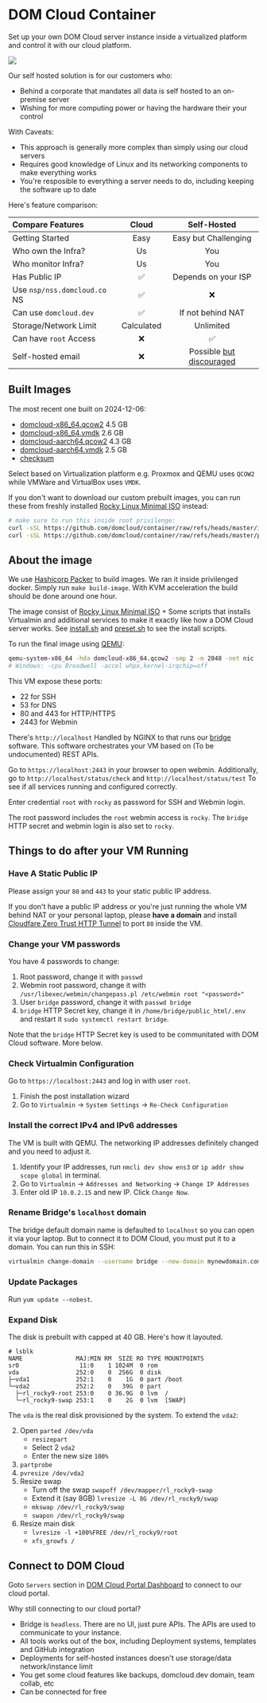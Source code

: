 # DOM Cloud Container

Set up your own DOM Cloud server instance inside a virtualized platform and control it with our cloud platform.

![](https://domcloud.co/assets/ss/selfhost.png)

Our self hosted solution is for our customers who:

+ Behind a corporate that mandates all data is self hosted to an on-premise server
+ Wishing for more computing power or having the hardware their your control

With Caveats:

+ This approach is generally more complex than simply using our cloud servers
+ Requires good knowledge of Linux and its networking components to make everything works
+ You're resposible to everything a server needs to do, including keeping the software up to date

Here's feature comparison:

| Compare Features | Cloud | Self-Hosted |
|:---|:---:|:---:|
| Getting Started  | Easy  | Easy but Challenging |
| Who own the Infra? | Us  | You |
| Who monitor Infra? | Us  | You |
| Has Public IP | ✅  | Depends on your ISP |
| Use `nsp/nss.domcloud.co` NS   | ✅ | ❌ |
| Can use `domcloud.dev` | ✅ | If not behind NAT |
| Storage/Network Limit  | Calculated  | Unlimited  |
| Can have `root` Access   | ❌ | ✅ |
| Self-hosted email  | ❌ | Possible [but discouraged](https://cfenollosa.com/blog/after-self-hosting-my-email-for-twenty-three-years-i-have-thrown-in-the-towel-the-oligopoly-has-won.html) |

## Built Images

The most recent one built on 2024-12-06:

+ [domcloud-x86_64.qcow2](https://domcloud-images.fra1.cdn.digitaloceanspaces.com/2412/domcloud-x86_64.qcow2) 4.5 GB
+ [domcloud-x86_64.vmdk](https://domcloud-images.fra1.cdn.digitaloceanspaces.com/2412/domcloud-x86_64.vmdk) 2.6 GB
+ [domcloud-aarch64.qcow2](https://domcloud-images.fra1.cdn.digitaloceanspaces.com/2412/domcloud-aarch64.qcow2) 4.3 GB
+ [domcloud-aarch64.vmdk](https://domcloud-images.fra1.cdn.digitaloceanspaces.com/2412/domcloud-aarch64.vmdk) 2.5 GB
+ [checksum](https://domcloud-images.fra1.cdn.digitaloceanspaces.com/2411/checksums.txt)

Select based on Virtualization platform e.g. Proxmox and QEMU uses `QCOW2` while VMWare and VirtualBox uses `VMDK`.

If you don't want to download our custom prebuilt images, you can run these from freshly installed [Rocky Linux Minimal ISO](https://rockylinux.org/download) instead:

```sh
# make sure to run this inside root privilenge:
curl -sSL https://github.com/domcloud/container/raw/refs/heads/master/install.sh | bash
curl -sSL https://github.com/domcloud/container/raw/refs/heads/master/preset.sh | bash
```

## About the image

We use [Hashicorp Packer](https://developer.hashicorp.com/packer/docs/install) to build images. We ran it inside privilenged docker. Simply run `make build-image`. With KVM acceleration the build should be done around one hour.

The image consist of [Rocky Linux Minimal ISO](https://rockylinux.org/download) + Some scripts that installs Virtualmin and additional services to make it exactly like how a DOM Cloud server works. See [install.sh](./install.sh) and [preset.sh](./preset.sh) to see the install scripts.


To run the final image using [QEMU](https://www.qemu.org):

```bash
qemu-system-x86_64 -hda domcloud-x86_64.qcow2 -smp 2 -m 2048 -net nic -net user,hostfwd=tcp::2022-:22,hostfwd=tcp::2080-:80,hostfwd=tcp::3443-:443,hostfwd=tcp::2443-:2443 -cpu max -accel kvm
# Windows: -cpu Broadwell -accel whpx,kernel-irqchip=off
```

This VM expose these ports:

+ 22 for SSH
+ 53 for DNS
+ 80 and 443 for HTTP/HTTPS
+ 2443 for Webmin

There's `http://localhost` Handled by NGINX to that runs our [bridge](https://github.com/domcloud/bridge/) software. This software orchestrates your VM based on (To be undocumented) REST APIs.

Go to `https://localhost:2443` in your browser to open webmin. Additionally, go to `http://localhost/status/check` and  `http://localhost/status/test` To see if all services running and configured correctly.

Enter credential `root` with `rocky` as password for SSH and Webmin login. 

The root password includes the `root` webmin access is `rocky`. The `bridge` HTTP secret and webmin login is also set to `rocky`.

## Things to do after your VM Running

### Have A Static Public IP

Please assign your `80` and `443` to your static public IP address.

If you don't have a public IP address or you're just running the whole VM behind NAT or your personal laptop, please **have a domain** and install [Cloudfare Zero Trust HTTP Tunnel](https://medium.com/@tomer.klein/cloudflare-zero-trust-setting-up-my-first-tunnel-1276ae4b61a4) to port `80` inside the VM. 

### Change your VM passwords

You have 4 passwords to change:

1. Root password, change it with `passwd`
2. Webmin root password, change it with `/usr/libexec/webmin/changepass.pl /etc/webmin root "<password>"`
3. User `bridge` password, change it with `passwd bridge`
4. `bridge` HTTP Secret key, change it in `/home/bridge/public_html/.env` and restart it `sudo systemctl restart bridge`.

Note that the `bridge` HTTP Secret key is used to be communitated with DOM Cloud software. More below.

### Check Virtualmin Configuration

Go to `https://localhost:2443` and log in with user `root`. 

1. Finish the post installation wizard
2. Go to `Virtualmin` -> `System Settings` -> `Re-Check Configuration`

### Install the correct IPv4 and IPv6 addresses

The VM is built with QEMU. The networking IP addresses definitely changed and you need to adjust it.

1. Identify your IP addresses, run `nmcli dev show ens3` or `ip addr show scope global` in terminal.
2. Go to `Virtualmin` -> `Addresses and Networking` -> `Change IP Addresses`
3. Enter old IP `10.0.2.15` and new IP. Click `Change Now`.

### Rename Bridge's `localhost` domain

The bridge default domain name is defaulted to `localhost` so you can open it via your laptop. But to connect it to DOM Cloud, you must put it to a domain. You can run this in SSH:

```sh
virtualmin change-domain --username bridge --new-domain mynewdomain.com
```

### Update Packages

Run `yum update --nobest`.

### Expand Disk

The disk is prebuilt with capped at 40 GB. Here's how it layouted.

```
# lsblk
NAME               MAJ:MIN RM  SIZE RO TYPE MOUNTPOINTS
sr0                 11:0    1 1024M  0 rom
vda                252:0    0  256G  0 disk
├─vda1             252:1    0    1G  0 part /boot
└─vda2             252:2    0   39G  0 part
  ├─rl_rocky9-root 253:0    0 36.9G  0 lvm  /
  └─rl_rocky9-swap 253:1    0    2G  0 lvm  [SWAP]
```

The `vda` is the real disk provisioned by the system. To extend the `vda2`: 

2. Open `parted /dev/vda`
    + `resizepart`
    + Select 2 `vda2`
    + Enter the new size `100%`
3. `partprobe`
4. `pvresize /dev/vda2`
5. Resize swap
    + Turn off the swap `swapoff /dev/mapper/rl_rocky9-swap`
    + Extend it (say 8GB) `lvresize -L 8G /dev/rl_rocky9/swap`
    + `mkswap /dev/rl_rocky9/swap`
    + `swapon /dev/rl_rocky9/swap`
6. Resize main disk
    + `lvresize -l +100%FREE /dev/rl_rocky9/root`
    + `xfs_growfs /`

## Connect to DOM Cloud

Goto `Servers` section in [DOM Cloud Portal Dashboard](https://my.domcloud.co) to connect to our cloud portal.

Why still connecting to our cloud portal?

+ Bridge is `headless`. There are no UI, just pure APIs. The APIs are used to communicate to your instance.
+ All tools works out of the box, including Deployment systems, templates and GitHub integration
+ Deployments for self-hosted instances doesn't use storage/data network/instance limit
+ You get some cloud features like backups, domcloud.dev domain, team collab, etc
+ Can be connected for free

